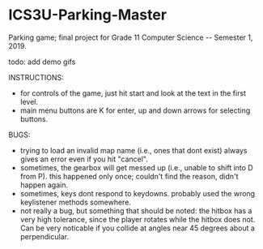 # ICS3U-Parking-Master
Parking game; final project for Grade 11 Computer Science -- Semester 1, 2019.

todo: add demo gifs

INSTRUCTIONS:
- for controls of the game, just hit start and look at the text in the first level.
- main menu buttons are K for enter, up and down arrows for selecting buttons.

BUGS:
- trying to load an invalid map name (i.e., ones that dont exist) always gives an error even if you hit "cancel".
- sometimes, the gearbox will get messed up (i.e., unable to shift into D from P).
this happened only once; couldn't find the reason, didn't happen again.
- sometimes, keys dont respond to keydowns. probably used the wrong keylistener methods somewhere.
- not really a bug, but something that should be noted: the hitbox has a very high tolerance, since the player 
rotates while the hitbox does not. Can be very noticable if you collide at angles near 45 degrees about a perpendicular.
